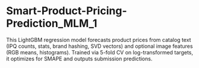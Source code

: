 # Smart-Product-Pricing-Prediction_MLM_1
This LightGBM regression model forecasts product prices from catalog text (IPQ counts, stats, brand hashing, SVD vectors) and optional image features (RGB means, histograms). Trained via 5-fold CV on log-transformed targets, it optimizes for SMAPE and outputs submission predictions.
